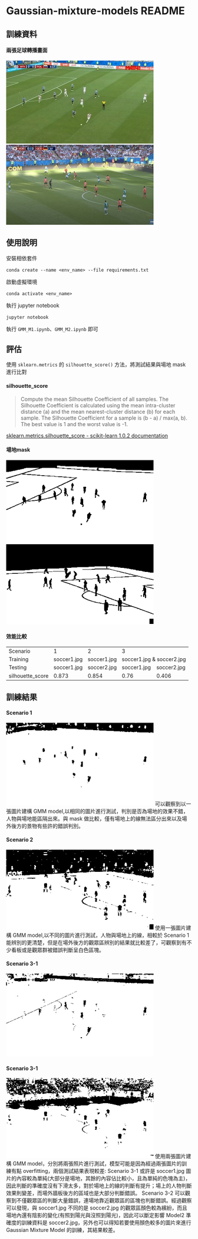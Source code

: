 # Gaussian-mixture-models README

## 訓練資料
#### 兩張足球轉播畫面

![](https://github.com/eggtower/Gaussian-mixture-models/blob/master/soccer1.jpg)
![](https://github.com/eggtower/Gaussian-mixture-models/blob/master/soccer2.jpg)

## 使用說明
安裝相依套件
```
conda create --name <env_name> --file requirements.txt
```
啟動虛擬環境
```
conda activate <env_name>
```
執行 jupyter notebook 
```
jupyter notebook 
```
執行 `GMM_M1.ipynb`、`GMM_M2.ipynb` 即可

## 評估
使用 `sklearn.metrics` 的 `silhouette_score()` 方法，將測試結果與場地 mask 進行比對

#### silhouette_score
> Compute the mean Silhouette Coefficient of all samples.
>The Silhouette Coefficient is calculated using the mean intra-cluster distance (a) and the mean nearest-cluster distance (b) for each sample. The Silhouette Coefficient for a sample is (b - a) / max(a, b).
> The best value is 1 and the worst value is -1.

[sklearn.metrics.silhouette_score - scikit-learn 1.0.2 documentation](https://scikit-learn.org/stable/modules/generated/sklearn.metrics.silhouette_score.html#sklearn.metrics.silhouette_score)

#### 場地mask
![](https://github.com/eggtower/Gaussian-mixture-models/blob/master/soccer1_mask.png)
![](https://github.com/eggtower/Gaussian-mixture-models/blob/master/soccer2_mask.png)

#### 效能比較
<table>
   <tr>
      <td>Scenario</td>
      <td>1</td>
      <td>2</td>
      <td colspan="2">3</td>
   </tr>
   <tr>
      <td>Training</td>
      <td>soccer1.jpg</td>
      <td>soccer1.jpg</td>
      <td colspan="2">soccer1.jpg & soccer2.jpg</td>
   </tr>
   <tr>
      <td>Testing</td>
      <td>soccer1.jpg</td>
      <td>soccer2.jpg</td>
      <td>soccer1.jpg</td>
      <td>soccer2.jpg</td>
   </tr>
   <tr>
      <td>silhouette_score</td>
      <td>0.873</td>
      <td>0.854</td>
      <td>0.76</td>
      <td>0.406</td>
   </tr>
</table>

## 訓練結果
#### Scenario 1
![](https://raw.githubusercontent.com/eggtower/Gaussian-mixture-models/master/result/Segmentation1.jpg)
可以觀察到以一張圖片建構 GMM model,以相同的圖片進行測試，判別是否為場地的效果不錯，人物與場地能區隔出來。與 mask 做比較，僅有場地上的線無法區分出來以及場外後方的景物有些許的錯誤判別。
#### Scenario 2
![](https://raw.githubusercontent.com/eggtower/Gaussian-mixture-models/master/result/Segmentation2.jpg)
使用一張圖片建構 GMM model,以不同的圖片進行測試，人物與場地上的線，相較於 Scenario 1 能辨別的更清楚，但是在場外後方的觀眾區辨別的結果就比較差了，可觀察到有不少看板或是觀眾群被錯誤判斷呈白色區塊。
#### Scenario 3-1
![](https://raw.githubusercontent.com/eggtower/Gaussian-mixture-models/master/result/Segmentation3-1.jpg)
#### Scenario 3-1
![](https://raw.githubusercontent.com/eggtower/Gaussian-mixture-models/master/result/Segmentation3-2.jpg)
使用兩張圖片建構 GMM model，分別將兩張照片進行測試，模型可能是因為經過兩張圖片的訓練有點 overfitting，兩個測試結果表現較差: 
Scenario 3-1 或許是 soccer1.jpg 圖片的內容較為單純(大部分是場地，其餘的內容佔比較小，且為單純的色塊為主)，因此判斷的準確度沒有下滑太多，對於場地上的線的判斷有提升；場上的人物判斷效果則變差，而場外牆板後方的區域也是大部分判斷錯誤。
Scenario 3-2 可以觀察到不僅觀眾區的判斷大量錯誤，連場地靠近觀眾區的區塊也判斷錯誤。經過觀察可以發現，與 soccer1.jpg 不同的是 soccer2.jpg 的觀眾區顏色較為繽紛，而且場地內還有陰影的變化(有照到陽光與沒照到陽光)，因此可以斷定影響 Model2 準確度的訓練資料是 soccer2.jpg，另外也可以得知若要使用顏色較多的圖片來進行 Gaussian Mixture Model 的訓練，其結果較差。
